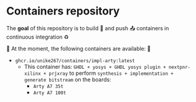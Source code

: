 # Containers repository 

The **goal** of this repository is to build 🔨 and push 📤 containers in continuous integration ♻️

📢 At the moment, the following containers are available: 📢

- `ghcr.io/unike267/containers/impl-arty:latest`
    - This container has: `GHDL + yosys + GHDL yosys plugin + nextpnr-xilinx + prjxray` to perform `synthesis + implementation + generate bitstream` on the boards:
        - `Arty A7 35t`
        - `Arty A7 100t`
